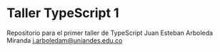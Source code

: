 # Taller TypeScript 1

Repositorio para el primer taller de TypeScript
Juan Esteban Arboleda Miranda
j.arboledam@uniandes.edu.co
